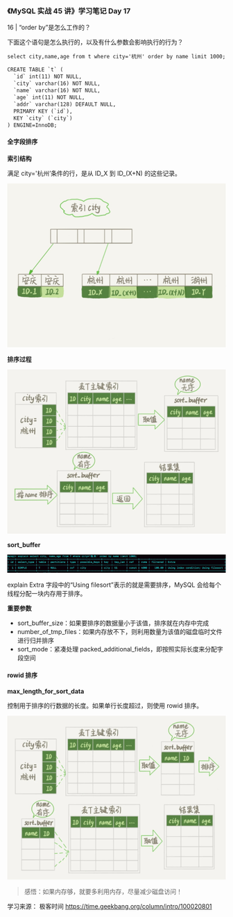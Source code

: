 ### 《MySQL 实战 45 讲》学习笔记 Day 17

16 | “order by”是怎么工作的？

下面这个语句是怎么执行的，以及有什么参数会影响执行的行为？

```
select city,name,age from t where city='杭州' order by name limit 1000;
```

```
CREATE TABLE `t` (
  `id` int(11) NOT NULL,
  `city` varchar(16) NOT NULL,
  `name` varchar(16) NOT NULL,
  `age` int(11) NOT NULL,
  `addr` varchar(128) DEFAULT NULL,
  PRIMARY KEY (`id`),
  KEY `city` (`city`)
) ENGINE=InnoDB;
```

#### 全字段排序

**索引结构**

满足 city='杭州’条件的行，是从 ID_X 到 ID_(X+N) 的这些记录。

![](media/16796142502298.jpg)

**排序过程**

![](media/16796142594844.jpg)

**sort_buffer**

![](media/16796143450000.jpg)

explain Extra 字段中的“Using filesort”表示的就是需要排序，MySQL 会给每个线程分配一块内存用于排序。

**重要参数**

* sort_buffer_size：如果要排序的数据量小于该值，排序就在内存中完成
* number_of_tmp_files：如果内存放不下，则利用数量为该值的磁盘临时文件进行归并排序
* sort_mode：紧凑处理 packed_additional_fields，即按照实际长度来分配字段空间

#### rowid 排序

**max_length_for_sort_data**

控制用于排序的行数据的长度。如果单行长度超过，则使用 rowid 排序。

![](media/16796732168254.jpg)

> 感悟：如果内存够，就要多利用内存，尽量减少磁盘访问！

学习来源： 极客时间 https://time.geekbang.org/column/intro/100020801


